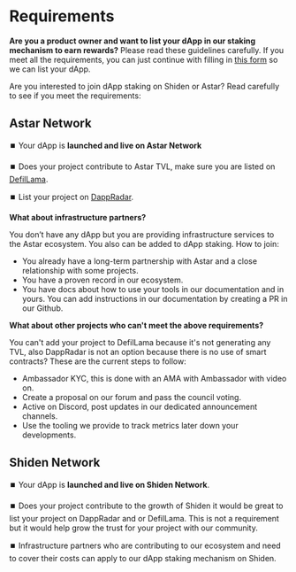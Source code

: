 # Requirements

**Are you a product owner and want to list your dApp in our staking mechanism to earn rewards?** Please read these guidelines carefully. If you meet all the requirements, you can just continue with filling in [this form](https://share.hsforms.com/1UFPFJXq6S1SN-j1lyMrNIgc2ryh) so we can list your dApp.

Are you interested to join dApp staking on Shiden or Astar? Read carefully to see if you meet the requirements:

## Astar Network

⏹️ Your dApp is **launched and live on Astar Network**

⏹️ Does your project contribute to Astar TVL, make sure you are listed on [DefilLama](https://github.com/DefiLlama/DefiLlama-Adapters).&#x20;

⏹️ List your project on [DappRadar](https://www.dappradar.com).

**What about infrastructure partners?**

You don’t have any dApp but you are providing infrastructure services to the Astar ecosystem. You also can be added to dApp staking. How to join:

* You already have a long-term partnership with Astar and a close relationship with some projects.
* You have a proven record in our ecosystem.
* You have docs about how to use your tools in our documentation and in yours. You can add instructions in our documentation by creating a PR in our Github.

**What about other projects who can't meet the above requirements?**

You can't add your project to DefilLama because it's not generating any TVL, also DappRadar is not an option because there is no use of smart contracts? These are the current steps to follow:

* Ambassador KYC, this is done with an AMA with Ambassador with video on.
* Create a proposal on our forum and pass the council voting.
* Active on Discord, post updates in our dedicated announcement channels.
* Use the tooling we provide to track metrics later down your developments.

## Shiden Network

⏹️ Your dApp is **launched and live on Shiden Network**.

⏹️ Does your project contribute to the growth of Shiden it would be great to list your project on DappRadar and or DefilLama. This is not a requirement but it would help grow the trust for your project with our community.

⏹️ Infrastructure partners who are contributing to our ecosystem and need to cover their costs can apply to our dApp staking mechanism on Shiden.

